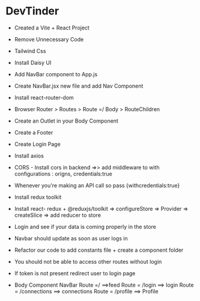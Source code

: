 # DevTinder

- Created a Vite + React Project
- Remove Unnecessary Code
- Tailwind Css 
- Install Daisy UI
- Add NavBar component to App.js
- Create NavBar.jsx new file and add Nav Component 
- Install react-router-dom
- Browser Router > Routes > Route =/ Body > RouteChildren 
- Create an Outlet in your Body Component
- Create a Footer 

- Create Login Page
- Install axios
- CORS - Install cors in backend =>> add middleware to with configurations : origns, credentials:true
- Whenever you're making an API call so pass {withcredentials:true}
- Install redux toolkit
- Install react- redux + @reduxjs/toolkit => configureStore => Provider => createSlice => add reducer to store 
- Login and see if your data is coming properly in the store
- Navbar should update as soon as user logs in
- Refactor our code to add constants file + create a component folder

- You should not be able to access other routes without login
- If token is not present redirect user to login page


- Body Component 
  NavBar
  Route =/ ==>feed
  Route = /login  ==> login
  Route = /connections  ==> connections
  Route = /profile  ==> Profile